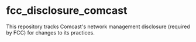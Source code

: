 # fcc_disclosure_comcast
This repository tracks Comcast's network management disclosure (required by FCC) for changes to its practices.
